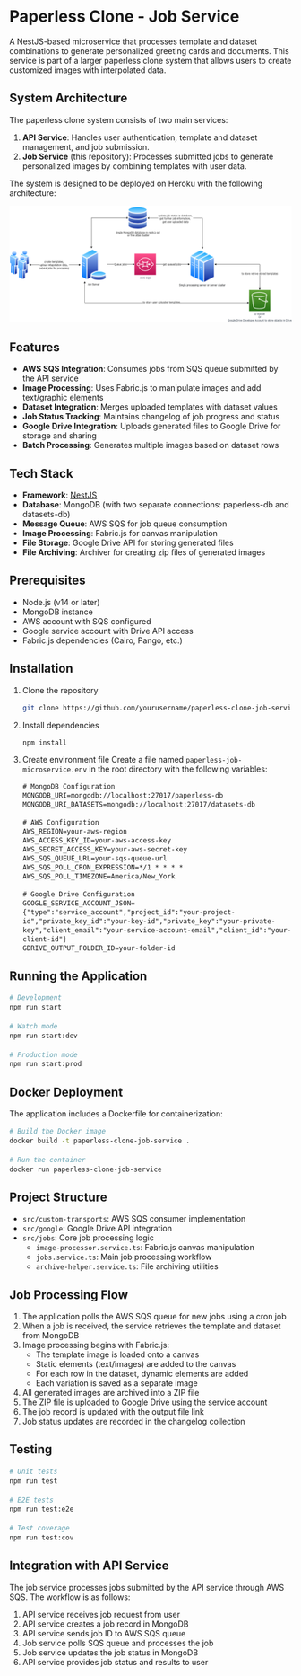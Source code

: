 # Paperless Clone - Job Service

A NestJS-based microservice that processes template and dataset combinations to generate personalized greeting cards and documents. This service is part of a larger paperless clone system that allows users to create customized images with interpolated data.

## System Architecture

The paperless clone system consists of two main services:

1. **API Service**: Handles user authentication, template and dataset management, and job submission.
2. **Job Service** (this repository): Processes submitted jobs to generate personalized images by combining templates with user data.

The system is designed to be deployed on Heroku with the following architecture:

![System Architecture](sys-diagram.png)

## Features

- **AWS SQS Integration**: Consumes jobs from SQS queue submitted by the API service
- **Image Processing**: Uses Fabric.js to manipulate images and add text/graphic elements
- **Dataset Integration**: Merges uploaded templates with dataset values
- **Job Status Tracking**: Maintains changelog of job progress and status
- **Google Drive Integration**: Uploads generated files to Google Drive for storage and sharing
- **Batch Processing**: Generates multiple images based on dataset rows

## Tech Stack

- **Framework**: [NestJS](https://nestjs.com/)
- **Database**: MongoDB (with two separate connections: paperless-db and datasets-db)
- **Message Queue**: AWS SQS for job queue consumption
- **Image Processing**: Fabric.js for canvas manipulation
- **File Storage**: Google Drive API for storing generated files
- **File Archiving**: Archiver for creating zip files of generated images

## Prerequisites

- Node.js (v14 or later)
- MongoDB instance
- AWS account with SQS configured
- Google service account with Drive API access
- Fabric.js dependencies (Cairo, Pango, etc.)

## Installation

1. Clone the repository
   ```bash
   git clone https://github.com/yourusername/paperless-clone-job-service.git
   ```

2. Install dependencies
   ```bash
   npm install
   ```

3. Create environment file
   Create a file named `paperless-job-microservice.env` in the root directory with the following variables:

   ```
   # MongoDB Configuration
   MONGODB_URI=mongodb://localhost:27017/paperless-db
   MONGODB_URI_DATASETS=mongodb://localhost:27017/datasets-db
   
   # AWS Configuration
   AWS_REGION=your-aws-region
   AWS_ACCESS_KEY_ID=your-aws-access-key
   AWS_SECRET_ACCESS_KEY=your-aws-secret-key
   AWS_SQS_QUEUE_URL=your-sqs-queue-url
   AWS_SQS_POLL_CRON_EXPRESSION=*/1 * * * *
   AWS_SQS_POLL_TIMEZONE=America/New_York
   
   # Google Drive Configuration
   GOOGLE_SERVICE_ACCOUNT_JSON={"type":"service_account","project_id":"your-project-id","private_key_id":"your-key-id","private_key":"your-private-key","client_email":"your-service-account-email","client_id":"your-client-id"}
   GDRIVE_OUTPUT_FOLDER_ID=your-folder-id
   ```

## Running the Application

```bash
# Development
npm run start

# Watch mode
npm run start:dev

# Production mode
npm run start:prod
```

## Docker Deployment

The application includes a Dockerfile for containerization:

```bash
# Build the Docker image
docker build -t paperless-clone-job-service .

# Run the container
docker run paperless-clone-job-service
```

## Project Structure

- `src/custom-transports`: AWS SQS consumer implementation
- `src/google`: Google Drive API integration
- `src/jobs`: Core job processing logic
  - `image-processor.service.ts`: Fabric.js canvas manipulation
  - `jobs.service.ts`: Main job processing workflow
  - `archive-helper.service.ts`: File archiving utilities

## Job Processing Flow

1. The application polls the AWS SQS queue for new jobs using a cron job
2. When a job is received, the service retrieves the template and dataset from MongoDB
3. Image processing begins with Fabric.js:
   - The template image is loaded onto a canvas
   - Static elements (text/images) are added to the canvas
   - For each row in the dataset, dynamic elements are added
   - Each variation is saved as a separate image
4. All generated images are archived into a ZIP file
5. The ZIP file is uploaded to Google Drive using the service account
6. The job record is updated with the output file link
7. Job status updates are recorded in the changelog collection

## Testing

```bash
# Unit tests
npm run test

# E2E tests
npm run test:e2e

# Test coverage
npm run test:cov
```

## Integration with API Service

The job service processes jobs submitted by the API service through AWS SQS. The workflow is as follows:

1. API service receives job request from user
2. API service creates a job record in MongoDB
3. API service sends job ID to AWS SQS queue
4. Job service polls SQS queue and processes the job
5. Job service updates the job status in MongoDB
6. API service provides job status and results to user
